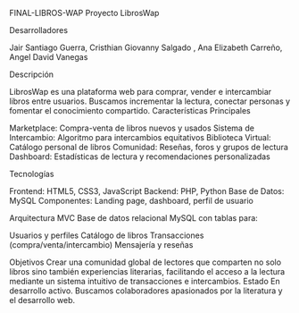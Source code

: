 FINAL-LIBROS-WAP
Proyecto LibrosWap

Desarrolladores

Jair Santiago Guerra, Cristhian Giovanny Salgado , Ana Elizabeth Carreño, Angel David Vanegas

Descripción

LibrosWap es una plataforma web para comprar, vender e intercambiar libros entre usuarios. Buscamos incrementar la lectura, conectar personas y fomentar el conocimiento compartido. Características Principales

Marketplace: Compra-venta de libros nuevos y usados Sistema de Intercambio: Algoritmo para intercambios equitativos Biblioteca Virtual: Catálogo personal de libros Comunidad: Reseñas, foros y grupos de lectura Dashboard: Estadísticas de lectura y recomendaciones personalizadas

Tecnologías

Frontend: HTML5, CSS3, JavaScript Backend: PHP, Python Base de Datos: MySQL Componentes: Landing page, dashboard, perfil de usuario

Arquitectura MVC Base de datos relacional MySQL con tablas para:

Usuarios y perfiles Catálogo de libros Transacciones (compra/venta/intercambio) Mensajería y reseñas

Objetivos Crear una comunidad global de lectores que comparten no solo libros sino también experiencias literarias, facilitando el acceso a la lectura mediante un sistema intuitivo de transacciones e intercambios. Estado En desarrollo activo. Buscamos colaboradores apasionados por la literatura y el desarrollo web.
